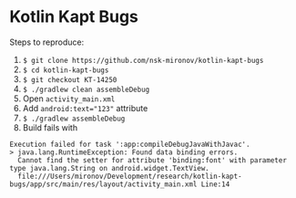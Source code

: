 Kotlin Kapt Bugs
===========================================

Steps to reproduce:

1. `$ git clone https://github.com/nsk-mironov/kotlin-kapt-bugs`
2. `$ cd kotlin-kapt-bugs`
3. `$ git checkout KT-14250`
4. `$ ./gradlew clean assembleDebug`
5. Open `activity_main.xml`
6. Add `android:text="123"` attribute
7. `$ ./gradlew assembleDebug`
8. Build fails with
```
Execution failed for task ':app:compileDebugJavaWithJavac'.
> java.lang.RuntimeException: Found data binding errors.
  Cannot find the setter for attribute 'binding:font' with parameter type java.lang.String on android.widget.TextView.
  file:///Users/mironov/Development/research/kotlin-kapt-bugs/app/src/main/res/layout/activity_main.xml Line:14
```
